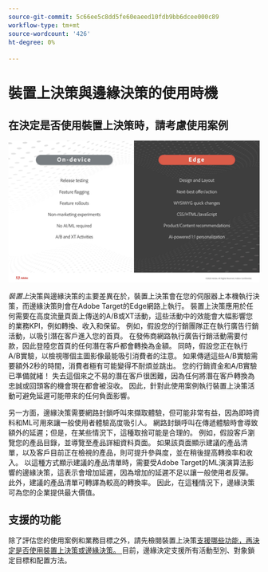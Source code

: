 ```yaml
---
source-git-commit: 5c66ee5c8dd5fe60eaeed10fdb9bb6dcee000c89
workflow-type: tm+mt
source-wordcount: '426'
ht-degree: 0%

---
```

# 裝置上決策與邊緣決策的使用時機

## 在決定是否使用裝置上決策時，請考慮使用案例

![替代影像](assets/comparison.jpeg)

*裝置上*&#x200B;決策與邊緣決策的主要差異在於，裝置上決策會在您的伺服器上本機執行決策，而邊緣決策則會在Adobe Target的Edge網路上執行。 裝置上決策應用於任何需要在高度流量頁面上傳送的A/B或XT活動，這些活動中的效能會大幅影響您的業務KPI，例如轉換、收入和保留。 例如，假設您的行銷團隊正在執行廣告行銷活動，以吸引潛在客戶進入您的首頁。 在發佈商網路執行廣告行銷活動需要付款，因此登陸您首頁的任何潛在客戶都會轉換為金額。 同時，假設您正在執行A/B實驗，以檢視哪個主圖影像最能吸引消費者的注意。 如果傳遞這些A/B實驗需要額外2秒的時間，消費者極有可能變得不耐煩並跳出。 您的行銷資金和A/B實驗已準備就緒！ 失去這個來之不易的潛在客戶很困難，因為任何將潛在客戶轉換為忠誠或回頭客的機會現在都會被沒收。 因此，針對此使用案例執行裝置上決策活動可避免延遲可能帶來的任何負面影響。

另一方面，邊緣決策需要網路封鎖呼叫來擷取體驗，但可能非常有益，因為即時資料和ML可用來讓一般使用者體驗高度吸引人。 網路封鎖呼叫在傳遞體驗時會導致額外的延遲；但是，在某些情況下，這種取捨可能是合理的。 例如，假設客戶瀏覽您的產品目錄，並導覽至產品詳細資料頁面。 如果該頁面顯示建議的產品清單，以及客戶目前正在檢視的產品，則可提升參與度，並在稍後提高轉換率和收入。 以這種方式顯示建議的產品清單時，需要受Adobe Target的ML演演算法影響的邊緣決策，這表示會增加延遲，因為增加的延遲不足以讓一般使用者反彈。 此外，建議的產品清單可轉譯為較高的轉換率。 因此，在這種情況下，邊緣決策可為您的企業提供最大價值。

## 支援的功能

除了評估您的使用案例和業務目標之外，請先檢閱裝置上決策[支援哪些功能，再決定是否使用裝置上決策或邊緣決策。 ](../on-device-decisioning/supported-features.md)目前，邊緣決定支援所有活動型別、對象鎖定目標和配置方法。